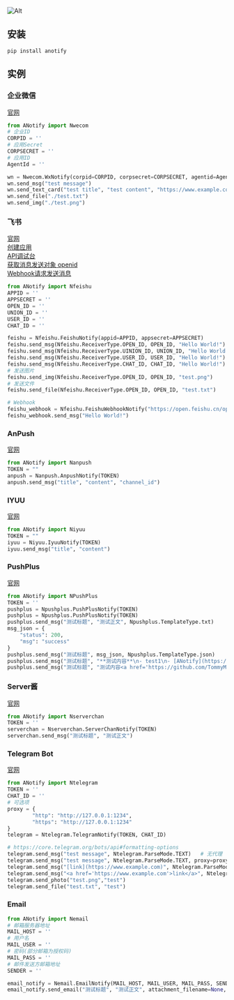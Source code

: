 ![Alt](https://repobeats.axiom.co/api/embed/e1ca45165d69b8370c78d60260a6474b49621fac.svg "Repobeats analytics image")

## 安装
```console
pip install anotify
```

## 实例
### 企业微信
[官网](https://work.weixin.qq.com/)
```python
from ANotify import Nwecom
# 企业ID
CORPID = ''
# 应用Secret
CORPSECRET = ''
# 应用ID
AgentId = ''

wn = Nwecom.WxNotify(corpid=CORPID, corpsecret=CORPSECRET, agentid=AgentId)
wn.send_msg("test message")
wn.send_text_card("test title", "test content", "https://www.example.com")
wn.send_file("./test.txt")
wn.send_img("./test.png")
```

### 飞书
[官网](https://open.feishu.cn/document/server-docs/im-v1/introduction)  
[创建应用](https://open.feishu.cn/document/home/introduction-to-custom-app-development/self-built-application-development-process)  
[API调试台](https://open.feishu.cn/api-explorer?from=op_doc_tab)  
[获取消息发送对象 openid](https://open.feishu.cn/document/faq/trouble-shooting/how-to-obtain-openid)  
[Webhook请求发送消息](https://open.feishu.cn/document/client-docs/bot-v3/add-custom-bot#355ec8c0)
```python
from ANotify import Nfeishu
APPID = ''
APPSECRET = ''
OPEN_ID = ''
UNION_ID = ''
USER_ID = ''
CHAT_ID = ''

feishu = Nfeishu.FeishuNotify(appid=APPID, appsecret=APPSECRET)
feishu.send_msg(Nfeishu.ReceiverType.OPEN_ID, OPEN_ID, "Hello World!")
feishu.send_msg(Nfeishu.ReceiverType.UINION_ID, UNION_ID, "Hello World!")
feishu.send_msg(Nfeishu.ReceiverType.USER_ID, USER_ID, "Hello World!")
feishu.send_msg(Nfeishu.ReceiverType.CHAT_ID, CHAT_ID, "Hello World!")
# 发送图片
feishu.send_img(Nfeishu.ReceiverType.OPEN_ID, OPEN_ID, "test.png")
# 发送文件
feishu.send_file(Nfeishu.ReceiverType.OPEN_ID, OPEN_ID, "test.txt")

# Webhook
feishu_webhook = Nfeishu.FeishuWebhookNotify("https://open.feishu.cn/open-apis/bot/v2/hook/xxxxxx")
feishu_webhook.send_msg("Hello World!")

```

### AnPush
[官网](https://anpush.com/)
```python
from ANotify import Nanpush
TOKEN = ""
anpush = Nanpush.AnpushNotify(TOKEN)
anpush.send_msg("title", "content", "channel_id")
```

### IYUU
[官网](https://iyuu.cn/)
```python
from ANotify import Niyuu
TOKEN = ""
iyuu = Niyuu.IyuuNotify(TOKEN)
iyuu.send_msg("title", "content")
```

### PushPlus
[官网](https://www.pushplus.plus/)
```python
from ANotify import NPushPlus
TOKEN = ''
pushplus = Npushplus.PushPlusNotify(TOKEN)
pushplus = Npushplus.PushPlusNotify(TOKEN)
pushplus.send_msg("测试标题", "测试正文", Npushplus.TemplateType.txt)
msg_json = {
    "status": 200,
    "msg": "success"
}
pushplus.send_msg("测试标题", msg_json, Npushplus.TemplateType.json)
pushplus.send_msg("测试标题", "**测试内容**\n- test1\n- [ANotify](https://github.com/TommyMerlin/ANotify)", Npushplus.TemplateType.markdown)
pushplus.send_msg("测试标题", "测试内容<a href='https://github.com/TommyMerlin/ANotify'>ANotify</a>", Npushplus.TemplateType.html)
```

### Server酱
[官网](https://sct.ftqq.com/)
```python
from ANotify import Nserverchan
TOKEN = ''
serverchan = Nserverchan.ServerChanNotify(TOKEN)
serverchan.send_msg("测试标题", "测试正文")
```

### Telegram Bot
[官网](https://core.telegram.org/bots)
```python
from ANotify import Ntelegram
TOKEN = ''
CHAT_ID = ''
# 可选项
proxy = {
        "http": "http://127.0.0.1:1234",
        "https": "http://127.0.0.1:1234"
}
telegram = Ntelegram.TelegramNotify(TOKEN, CHAT_ID)

# https://core.telegram.org/bots/api#formatting-options
telegram.send_msg("test message", Ntelegram.ParseMode.TEXT)   # 无代理
telegram.send_msg("test message", Ntelegram.ParseMode.TEXT, proxy=proxy) # 有代理
telegram.send_msg("[link](https://www.example.com)", Ntelegram.ParseMode.Markdown)
telegram.send_msg("<a href='https://www.example.com'>link</a>", Ntelegram.ParseMode.HTML)
telegram.send_photo("test.png","test")
telegram.send_file("test.txt", "test")
```

### Email
```python
from ANotify import Nemail
# 邮箱服务器地址
MAIL_HOST = ''
# 用户名
MAIL_USER = ''
# 密码(部分邮箱为授权码)
MAIL_PASS = ''
# 邮件发送方邮箱地址
SENDER = ''

email_notify = Nemail.EmailNotify(MAIL_HOST, MAIL_USER, MAIL_PASS, SENDER)
email_notify.send_email("测试标题", "测试正文", attachment_filename=None, receiver='123@example.com')
```